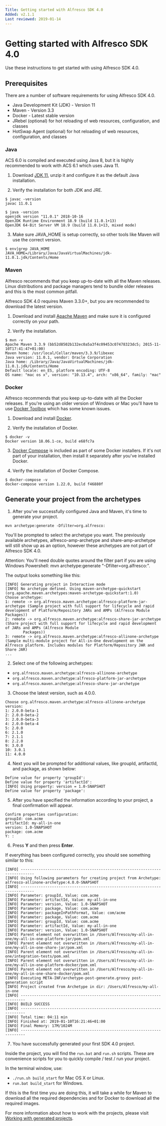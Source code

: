 ```yaml
---
Title: Getting started with Alfresco SDK 4.0
Added: v2.1.1
Last reviewed: 2019-01-14
---
```

# Getting started with Alfresco SDK 4.0

Use these instructions to get started with using Alfresco SDK 4.0.

## Prerequisites
   
There are a number of software requirements for using Alfresco SDK 4.0.
* Java Development Kit (JDK) - Version 11
* Maven - Version 3.3
* Docker - Latest stable version
* JRebel (optional) for hot reloading of web resources, configuration, and classes
* HotSwap Agent (optional) for hot reloading of web resources, configuration, and classes

### Java

ACS 6.0 is compiled and executed using Java 8, but it is highly recommended to work with ACS 6.1 which uses Java 11.

1. Download [JDK 11](https://jdk.java.net/11/), unzip it and configure it as the default Java installation.

2. Verify the installation for both JDK and JRE.

```
$ javac -version
javac 11.0.1

$ java -version
openjdk version "11.0.1" 2018-10-16
OpenJDK Runtime Environment 18.9 (build 11.0.1+13)
OpenJDK 64-Bit Server VM 18.9 (build 11.0.1+13, mixed mode)
```

3. Make sure JAVA_HOME is setup correctly, so other tools like Maven will use the correct version.

```
$ env|grep JAVA_HOME
JAVA_HOME=/Library/Java/JavaVirtualMachines/jdk-11.0.1.jdk/Contents/Home
```

### Maven

Alfresco recommends that you keep up-to-date with all the Maven releases. Linux distributions and package managers tend to bundle older releases and this is 
the most common pitfall.

Alfresco SDK 4.0 requires Maven 3.3.0+, but you are recommended to download the latest version.

1. Download and install [Apache Maven](https://maven.apache.org/download.cgi) and make sure it is configured correctly on your path.

2. Verify the installation.

```
$ mvn -v
Apache Maven 3.3.9 (bb52d8502b132ec0a5a3f4c09453c07478323dc5; 2015-11-10T17:41:47+01:00)
Maven home: /usr/local/Cellar/maven/3.3.9/libexec
Java version: 11.0.1, vendor: Oracle Corporation
Java home: /Library/Java/JavaVirtualMachines/jdk-11.0.1.jdk/Contents/Home
Default locale: en_ES, platform encoding: UTF-8
OS name: "mac os x", version: "10.13.4", arch: "x86_64", family: "mac"
```

### Docker

Alfresco recommends that you keep up-to-date with all the Docker releases. If you're using an older version of Windows or Mac you'll have to use 
[Docker Toolbox](https://docs.docker.com/toolbox/) which has some known issues.

1. Download and install [Docker](https://docs.docker.com/install/).

2. Verify the installation of Docker.

```
$ docker -v
Docker version 18.06.1-ce, build e68fc7a
``` 

3. [Docker Compose](https://docs.docker.com/compose/install/) is included as part of some Docker installers. If it's not part of your installation, then 
install it separately after you've installed Docker.

4. Verify the installation of Docker Compose.

```
$ docker-compose -v
docker-compose version 1.22.0, build f46880f
```

## Generate your project from the archetypes

1. After you've successfully configured Java and Maven, it's time to generate your project.

```
mvn archetype:generate -Dfilter=org.alfresco:
```

You'll be prompted to select the archetype you want. The previously available archetypes, alfresco-amp-archetype and share-amp-archetype will still show up 
as an option, however these archetypes are not part of Alfresco SDK 4.0.

Attention: You'll need double quotes around the filter part if you are using Windows Powershell: mvn archetype:generate "-Dfilter=org.alfresco:".

The output looks something like this:

```
[INFO] Generating project in Interactive mode
[INFO] No archetype defined. Using maven-archetype-quickstart (org.apache.maven.archetypes:maven-archetype-quickstart:1.0)
Choose archetype:
1: remote -> org.alfresco.maven.archetype:alfresco-platform-jar-archetype (Sample project with full support for lifecycle and rapid development of Platform/Repository JARs and AMPs (Alfresco Module Packages))
2: remote -> org.alfresco.maven.archetype:alfresco-share-jar-archetype (Share project with full support for lifecycle and rapid development of JARs and AMPs (Alfresco Module
        Packages))
3: remote -> org.alfresco.maven.archetype:alfresco-allinone-archetype (Sample multi-module project for All-in-One development on the Alfresco platform. Includes modules for Platform/Repository JAR and Share JAR)
...
```

2. Select one of the following archetypes:

* `org.alfresco.maven.archetype:alfresco-allinone-archetype`
* `org.alfresco.maven.archetype:alfresco-platform-jar-archetype`
* `org.alfresco.maven.archetype:alfresco-share-jar-archetype`

3. Choose the latest version, such as 4.0.0.

```
Choose org.alfresco.maven.archetype:alfresco-allinone-archetype version:
1: 2.0.0-beta-1
2: 2.0.0-beta-2
3: 2.0.0-beta-3
4: 2.0.0-beta-4
5: 2.0.0
6: 2.1.0
7: 2.1.1
8: 2.2.0
9: 3.0.0
10: 3.0.1
11: 4.0.0
```

4. Next you will be prompted for additional values, like groupId, artifactId, and package, as shown below:

```
Define value for property 'groupId':
Define value for property 'artifactId':
[INFO] Using property: version = 1.0-SNAPSHOT
Define value for property 'package':
```

5. After you have specified the information according to your project, a final confirmation will appear.

```
Confirm properties configuration:
groupId: com.acme
artifactId: my-all-in-one
version: 1.0-SNAPSHOT
package: com.acme
Y: :
```

6. Press **Y** and then press **Enter**.

If everything has been configured correctly, you should see something similar to this:

```
[INFO] ----------------------------------------------------------------------------
[INFO] Using following parameters for creating project from Archetype: alfresco-allinone-archetype:4.0.0-SNAPSHOT
[INFO] ----------------------------------------------------------------------------
[INFO] Parameter: groupId, Value: com.acme
[INFO] Parameter: artifactId, Value: my-all-in-one
[INFO] Parameter: version, Value: 1.0-SNAPSHOT
[INFO] Parameter: package, Value: com.acme
[INFO] Parameter: packageInPathFormat, Value: com/acme
[INFO] Parameter: package, Value: com.acme
[INFO] Parameter: groupId, Value: com.acme
[INFO] Parameter: artifactId, Value: my-all-in-one
[INFO] Parameter: version, Value: 1.0-SNAPSHOT
[INFO] Parent element not overwritten in /Users/Alfresco/my-all-in-one/my-all-in-one-platform-jar/pom.xml
[INFO] Parent element not overwritten in /Users/Alfresco/my-all-in-one/my-all-in-one-share-jar/pom.xml
[INFO] Parent element not overwritten in /Users/Alfresco/my-all-in-one/integration-tests/pom.xml
[INFO] Parent element not overwritten in /Users/Alfresco/my-all-in-one/my-all-in-one-platform-docker/pom.xml
[INFO] Parent element not overwritten in /Users/Alfresco/my-all-in-one/my-all-in-one-share-docker/pom.xml
[INFO] Executing META-INF/archetype-post-generate.groovy post-generation script
[INFO] Project created from Archetype in dir: /Users/Alfresco/my-all-in-one
[INFO] ------------------------------------------------------------------------
[INFO] BUILD SUCCESS
[INFO] ------------------------------------------------------------------------
[INFO] Total time: 04:11 min
[INFO] Finished at: 2019-01-10T16:21:46+01:00
[INFO] Final Memory: 17M/1024M
[INFO] ------------------------------------------------------------------------
```

7. You have successfully generated your first SDK 4.0 project.

Inside the project, you will find the `run.bat` and `run.sh` scripts. These are convenience scripts for you to quickly compile / test / run your project.

In the terminal window, use:
* `./run.sh build_start` for Mac OS X or Linux.
* `run.bat build_start` for Windows.

If this is the first time you are doing this, it will take a while for Maven to download all the required dependencies and for Docker to download all the
required images.

For more information about how to work with the projects, please visit [Working with generated projects](working-with-generated-projects/README.md).
